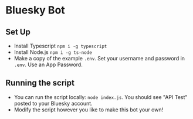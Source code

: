 # Bluesky Bot

## Set Up

- Install Typescript `npm i -g typescript`
- Install Node.js `npm i -g ts-node`
- Make a copy of the example `.env`. Set your username and password in `.env`. Use an App Password.

## Running the script

- You can run the script locally: `node index.js`. You should see "API Test" posted to your Bluesky account.
- Modify the script however you like to make this bot your own! 
